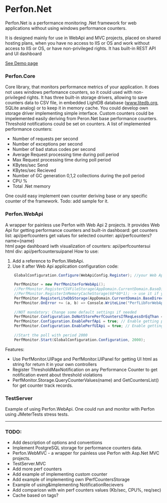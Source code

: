 # Perfon.Net
Perfon.Net is a performance monitoring .Net framework for web applications without using windows performance counters.

It is designed mainly for use in WebApi and MVC projects, placed on shared hosting plans, when you have no access to IIS or OS and work without access to IIS or OS, or have non-privileged rights.
It has built-in REST API and UI dashboard

[See Demo page](http://perfon.1gb.ru/api/perfcountersui "Demo page")


### Perfon.Core
Core library, that monitors performance metrics of your application.
It does not uses windows perfomance counters, so it could used with non-privileged rights. 
It has three built-in storage drivers, allowing to save counters data to CSV file, in embedded LightDB database (www.litedb.org, SQLite analog) or to keep it in memory cache.
You could develop own storage driver implementing simple interface.
Custom counters could be impelemented easily deriving from Peron.Net base performance counters.
Threshold notifications could be set on counters.
A list of implemented performance counters:
* Number of requests per second
* Number of exceptions per second
* Number of bad status codes per second
* Average Request processing time during poll period
* Max Request processing time during poll period
* KBytes/sec Send
* KBytes/sec Recieved
* Number of GC generation 0,1,2 collections during the poll period
* CPU %
* Total .Net memory

One could easy implement own counter deriving base or any specific counter of the framework.
Todo: add sample for it.


### Perfon.WebApi 
A wrapper for painless use Perfon with Web Api 2 projects.
It provides Web Api for getting performance counters and built-in dashboard:
get counters list: api/perfcounters 
get values for selected counter: api/perfcounters?name={name}	
html page dashboard iwth visualization of counters: api/perfcountersui	
html div: api/perfcountersuipanel
	How to use:
1. Add a reference to Perfon.WebApi.
2. Use it after Web Api application configuration code:
```c#
	GlobalConfiguration.Configure(WebApiConfig.Register); //your Web App initialization code
	
	PerfMonitor = new PerfMonitorForWebApi();
    //PerfMonitor.RegisterCSVFileStorage(AppDomain.CurrentDomain.BaseDirectory); -> use it if you want to save counters to CSV file
    //PerfMonitor.RegisterInMemoryCacheStorage(60*60*1); -> use it if you want to save counters in memory wih expiration 1 hour = 60*60 sec
    PerfMonitor.RegisterLiteDbStorage(AppDomain.CurrentDomain.BaseDirectory); //use it for storing perfomance counters data to LightDB file
    PerfMonitor.OnError += (a, b) => Console.WriteLine("PerfLibForWebApi:"+b.Message); // NOT mandatory: if you need error report from the lib    
    
	//NOT mandatory: Change some default settings if needed
	PerfMonitor.Configuration.DoNotStorePerfCountersIfReqLessOrEqThan = 0; //Do not store perf values if RequestsNum = 0 during poll period
    PerfMonitor.Configuration.EnablePerfApi = true; // Enable getting perf values by API GET addresses 'api/perfcounters' and  'api/perfcounters?name={name}'
    PerfMonitor.Configuration.EnablePerfUIApi = true; // Enable getting UI html page with perf counters values by API GET 'api/perfcountersui' or 'api/perfcountersuipanel'
            
	//Start the poll with period 2000
    PerfMonitor.Start(GlobalConfiguration.Configuration, 2000);
```

Features:
* Use PerfMonitor.UIPage and PerfMonitor.UIPanel for getting UI html as string for return it in your own controllers
* Register ThresholdMaxNotification on any Performance Counter to get notification event about threshold violations
* PerfMonitor.Storage.QueryCounterValues(name) and GetCountersList() for get counter track records.



### TestServer
Example of using Perfon.WebApi. One could run and monitor with Perfon using JMeterTests stress tests.

---

### TODO:
* Add description of options and conventions
* Implement PostgreSQL storage for performance counters data.
* Perfon.WebMVC - a wrapper for painless use Perfon with Asp.Net MVC projects.
* TestServer.MVC
* Add more perf counters
* Add example of implementing custom counter
* Add example of implementing own IPerfCountersStorage
* Example of using&implementing NotificationRecievers
* Add compariosn with win perf counters values (Kb/sec, CPU%, req/sec)
* Cache based on tags?
